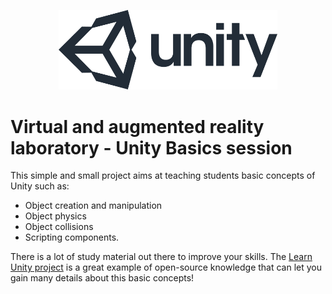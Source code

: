 <p align="center">
  <img src="icon.png" width="350" alt="accessibility text">
</p>

# Virtual and augmented reality laboratory - Unity Basics session
This simple and small project aims at teaching students basic concepts of Unity such as:
* Object creation and manipulation
* Object physics
* Object collisions
* Scripting components.

There is a lot of study material out there to improve your skills.
The [Learn Unity project](https://learn.unity.com/) is a great example of open-source knowledge that can let you gain many details about this basic concepts!